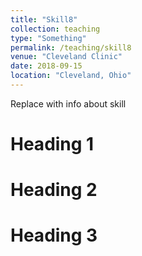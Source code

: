 ```yaml
---
title: "Skill8"
collection: teaching
type: "Something"
permalink: /teaching/skill8
venue: "Cleveland Clinic"
date: 2018-09-15
location: "Cleveland, Ohio"
---
```


Replace with info about skill

Heading 1
======

Heading 2
======

Heading 3
======

